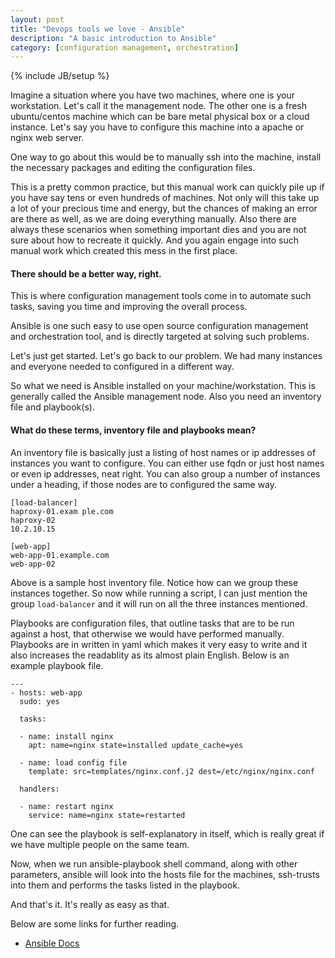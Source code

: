 ```yaml
---
layout: post
title: "Devops tools we love - Ansible"
description: "A basic introduction to Ansible"
category: [configuration management, orchestration]
---
```

{% include JB/setup %}

Imagine a situation where you have two machines, where one is your
workstation. Let's call it the management node. The other one is a fresh
ubuntu/centos machine which can be bare metal physical box or a cloud
instance. Let's say you have to configure this machine into a apache or
nginx web server.

One way to go about this would be to manually ssh into the machine,
install the necessary packages and editing the configuration files.

This is a pretty common practice, but this manual work can quickly pile
up if you have say tens or even hundreds of machines. Not only will this
take up a lot of your precious time and energy, but the chances of
making an error are there as well, as we are doing everything manually.
Also there are always these scenarios when something important dies and
you are not sure about how to recreate it quickly. And you again engage
into such manual work which created this mess in the first place.

#### There should be a better way, right.

This is where configuration management tools come in to automate such
tasks, saving you time and improving the overall process.

Ansible is one such easy to use open source configuration management and
orchestration tool, and is directly targeted at solving such problems.

Let's just get started. Let's go back to our problem. We had many
instances and everyone needed to configured in a different way.

So what we need is Ansible installed on your machine/workstation. This
is generally called the Ansible management node. Also you need an inventory
file and playbook(s).

#### What do these terms, inventory file and playbooks mean?

An inventory file is basically just a listing of host names or ip
addresses of instances you want to configure. You can either use fqdn or
just host names or even ip addresses, neat right. You can also group a
number of instances under a heading, if those nodes are to configured
the same way.

    [load-balancer]
    haproxy-01.exam ple.com
    haproxy-02
    10.2.10.15

    [web-app]
    web-app-01.example.com
    web-app-02

Above is a sample host inventory file. Notice how can we group these
instances together. So now while running a script, I can just mention
the group `load-balancer` and it will run on all the three instances
mentioned.

Playbooks are configuration files, that outline tasks that are to be run
against a host, that otherwise we would have performed manually. Playbooks
are in written in yaml which makes it very easy to write and it also
increases the readablity as its almost plain English. Below is an
example playbook file.

    ---
    - hosts: web-app
      sudo: yes

      tasks:

      - name: install nginx
        apt: name=nginx state=installed update_cache=yes

      - name: load config file
        template: src=templates/nginx.conf.j2 dest=/etc/nginx/nginx.conf

      handlers:

      - name: restart nginx
        service: name=nginx state=restarted

One can see the playbook is self-explanatory in itself, which is really
great if we have multiple people on the same team.

Now, when we run ansible-playbook shell command, along with other
parameters, ansible will look into the hosts file for the machines,
ssh-trusts into them and performs the tasks listed in the playbook.

And that's it. It's really as easy as that.

Below are some links for further reading.

- [Ansible Docs](http://docs.ansible.com/)

